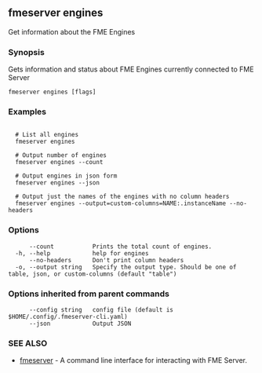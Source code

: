 ## fmeserver engines

Get information about the FME Engines

### Synopsis

Gets information and status about FME Engines currently connected to FME Server

```
fmeserver engines [flags]
```

### Examples

```

  # List all engines
  fmeserver engines
	
  # Output number of engines
  fmeserver engines --count
	
  # Output engines in json form
  fmeserver engines --json
	
  # Output just the names of the engines with no column headers
  fmeserver engines --output=custom-columns=NAME:.instanceName --no-headers
```

### Options

```
      --count           Prints the total count of engines.
  -h, --help            help for engines
      --no-headers      Don't print column headers
  -o, --output string   Specify the output type. Should be one of table, json, or custom-columns (default "table")
```

### Options inherited from parent commands

```
      --config string   config file (default is $HOME/.config/.fmeserver-cli.yaml)
      --json            Output JSON
```

### SEE ALSO

* [fmeserver](fmeserver.md)	 - A command line interface for interacting with FME Server.

